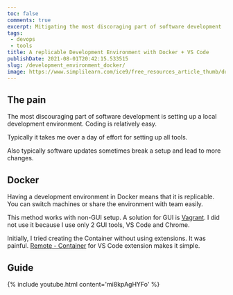 ```yaml
---
toc: false
comments: true
excerpt: Mitigating the most discoraging part of software development
tags:
 - devops
 - tools
title: A replicable Development Environment with Docker + VS Code
publishDate: 2021-08-01T20:42:15.533515
slug: /development_environment_docker/
image: https://www.simplilearn.com/ice9/free_resources_article_thumb/docker_tutorial_basic_concepts_verview.jpg
---
```


## The pain
The most discouraging part of software development is setting up a local development environment. Coding is relatively easy.

Typically it takes me over a day of effort for setting up all tools.

Also typically software updates sometimes break a setup and lead to more changes.

## Docker

Having a development environment in Docker means that it is replicable. You can switch machines or share the environment with team easily.

This method works with non-GUI setup. A solution for GUI is [Vagrant](https://www.vagrantup.com/). I did not use it because I use only 2 GUI tools, VS Code and Chrome.

Initially, I tried creating the Container without using extensions. It was painful. [Remote - Container](https://marketplace.visualstudio.com/items?itemName=ms-vscode-remote.remote-containers) for VS Code extension makes it simple.

## Guide

{% include youtube.html content='mi8kpAgHYFo' %}